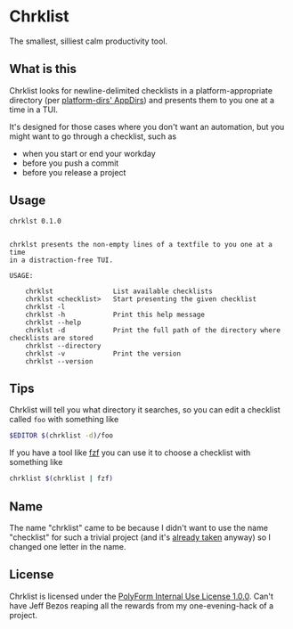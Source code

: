 # Chrklist

The smallest, silliest calm productivity tool.


## What is this

Chrklist looks for newline-delimited checklists in a platform-appropriate
directory (per
[platform-dirs' AppDirs](https://docs.rs/platform-dirs/0.3.0/platform_dirs/struct.AppDirs.html))
and presents them to you one at a time in a TUI.

It's designed for those cases where you don't want an automation, but you might want to go through a checklist, such as

- when you start or end your workday
- before you push a commit
- before you release a project


## Usage

```
chrklst 0.1.0


chrklst presents the non-empty lines of a textfile to you one at a time
in a distraction-free TUI.

USAGE:

    chrklst               List available checklists
    chrklst <checklist>   Start presenting the given checklist
    chrklst -l
    chrklst -h            Print this help message
    chrklst --help
    chrklst -d            Print the full path of the directory where checklists are stored
    chrklst --directory
    chrklst -v            Print the version
    chrklst --version
```

## Tips

Chrklist will tell you what directory it searches, so you can edit a checklist
called `foo` with something like

```sh
$EDITOR $(chrklist -d)/foo
```

If you have a tool like [fzf](https://github.com/junegunn/fzf) you can
use it to choose a checklist with something like

```sh
chrklist $(chrklist | fzf)
```

## Name

The name "chrklist" came to be because I didn't want to use the name "checklist" for such a trivial project (and it's [already taken](https://crates.io/crates/checklist) anyway) so I changed one letter  in the name. 


## License

Chrklist is licensed under the [PolyForm Internal Use License 1.0.0](https://polyformproject.org/licenses/internal-use/1.0.0/). Can't have Jeff Bezos reaping all the rewards from my one-evening-hack of a project.
